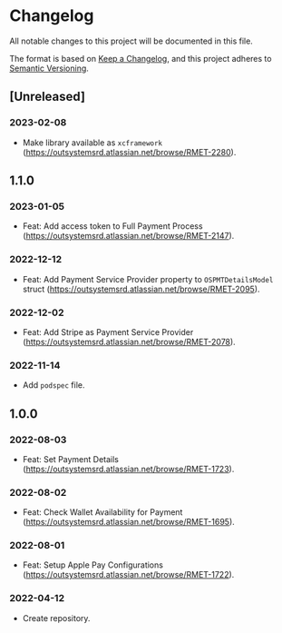 # Changelog
All notable changes to this project will be documented in this file.

The format is based on [Keep a Changelog](https://keepachangelog.com/en/1.0.0/),
and this project adheres to [Semantic Versioning](https://semver.org/spec/v2.0.0.html).

## [Unreleased]

### 2023-02-08
- Make library available as `xcframework` (https://outsystemsrd.atlassian.net/browse/RMET-2280).

## 1.1.0

### 2023-01-05
- Feat: Add access token to Full Payment Process (https://outsystemsrd.atlassian.net/browse/RMET-2147).

### 2022-12-12
- Feat: Add Payment Service Provider property to `OSPMTDetailsModel` struct (https://outsystemsrd.atlassian.net/browse/RMET-2095).

### 2022-12-02
- Feat: Add Stripe as Payment Service Provider (https://outsystemsrd.atlassian.net/browse/RMET-2078).

### 2022-11-14
- Add `podspec` file.

## 1.0.0

### 2022-08-03
- Feat: Set Payment Details (https://outsystemsrd.atlassian.net/browse/RMET-1723).

### 2022-08-02
- Feat: Check Wallet Availability for Payment (https://outsystemsrd.atlassian.net/browse/RMET-1695).

### 2022-08-01
- Feat: Setup Apple Pay Configurations (https://outsystemsrd.atlassian.net/browse/RMET-1722).

### 2022-04-12
- Create repository.
